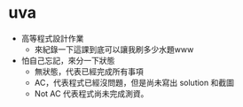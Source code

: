 # uva
- 高等程式設計作業
	- 來紀錄一下這課到底可以讓我刷多少水題www
- 怕自己忘記，來分一下狀態
	- 無狀態，代表已經完成所有事項
	- AC，代表程式已經沒問題，但是尚未寫出 solution 和截圖
	- Not AC 代表程式尚未完成測資。